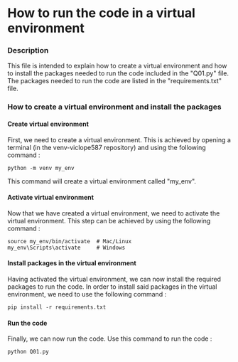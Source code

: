 # How to run the code in a virtual environment
### Description

This file is intended to explain how to create a virtual environment and how to install the packages needed to run the code included in the "Q01.py" file. The packages needed to run the code are listed in the "requirements.txt" file.


### How to create a virtual environment and install the packages

#### Create virtual environment

First, we need to create a virtual environment. This is achieved by opening a terminal (in the venv-viclope587 repository) and using the following command :
```
python -m venv my_env
```
This command will create a virtual environment called "my_env".


#### Activate virtual environment

Now that we have created a virtual environment, we need to activate the virtual environment. This step can be achieved by using the following command :
```
source my_env/bin/activate  # Mac/Linux
my_env\Scripts\activate     # Windows
```


#### Install packages in the virtual environment

Having activated the virtual environment, we can now install the required packages to run the code. In order to install said packages in the virtual environment, we need to use the following command :
```
pip install -r requirements.txt
```


#### Run the code

Finally, we can now run the code. Use this command to run the code :
```
python Q01.py
```
